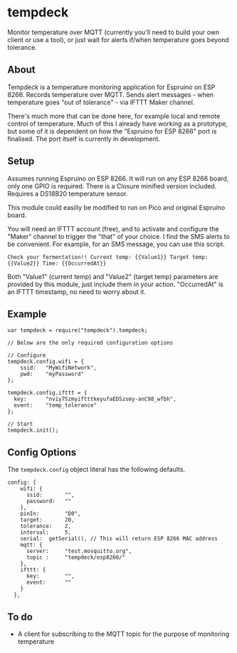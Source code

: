 # tempdeck

Monitor temperature over MQTT (currently you'll need to build your own client or use a tool), or just wait for alerts if/when temperature goes beyond tolerance.

## About

Tempdeck is a temperature monitoring application for Espruino on ESP 8266. Records temperature over MQTT. Sends alert messages - when temperature goes "out of tolerance" - via IFTTT Maker channel. 

There's much more that can be done here, for example local and remote control of temperature. Much of this I already have working as a prototype, but some of it is dependent on how the "Espruino for ESP 8266" port is finalised. The port itself is currently in development.

## Setup

Assumes running Espruino on ESP 8266. It will run on any ESP 8266 board, only one GPIO is required.
There is a Closure minified version included. 
Requires a DS18B20 temperature sensor.

This module could easilly be modified to run on Pico and original Espruino board.

You will need an IFTTT account (free), and to activate and configure the "Maker" channel to trigger the "that" of your choice. I find the SMS alerts to be convenient. For example, for an SMS message, you can use this script. 

```
Check your fermentation!! Current temp: {{Value1}} Target temp: {{Value2}} Time: {{OccurredAt}}
```
Both "Value1" (current temp) and "Value2" (target temp) parameters are provided by this module, just include them in your action. "OccurredAt" is an IFTTT timestamp, no need to worry about it.

## Example   

```
var tempdeck = require("tempdeck").tempdeck;

// Below are the only required configuration options

// Configure
tempdeck.config.wifi = {
    ssid:	"MyWifiNetwork",
    pwd:	"myPassword"
};

tempdeck.config.ifttt = {
  key:		"nviy7SzmyiftttkeyufaEDSzsmy-anC98_wfbh",
  event:	"temp_tolerance"
};

// Start
tempdeck.init();

```

## Config Options

The ```tempdeck.config``` object literal has the following defaults. 

```
config: {
    wifi: {
      ssid:       "",
      password:   ""
    },
    pinIn:        "D0",
    target:       20,
    tolerance:    2,
    interval:     5,
    serial:  getSerial(), // This will return ESP 8266 MAC address
    mqtt: {
      server:     "test.mosquitto.org",
      topic :     "tempdeck/esp8266/"
    },
    ifttt: {
      key:        "",
      event:      ""
    }
  },
```

## To do

- A client for subscribing to the MQTT topic for the purpose of monitoring temperature
